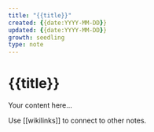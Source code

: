 ```yaml
---
title: "{{title}}"
created: {{date:YYYY-MM-DD}}
updated: {{date:YYYY-MM-DD}}
growth: seedling
type: note
---
```


# {{title}}

Your content here...

Use [[wikilinks]] to connect to other notes.
